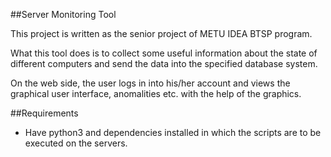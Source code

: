 ##Server Monitoring Tool

This project is written as the senior project of METU IDEA BTSP program.

What this tool does is to collect some useful information about the state of different computers and send the data into the specified database system.

On the web side, the user logs in into his/her account and views the graphical user interface, anomalities etc. with the help of the graphics.


##Requirements

* Have python3 and dependencies installed in which the scripts are to be executed on the servers.

